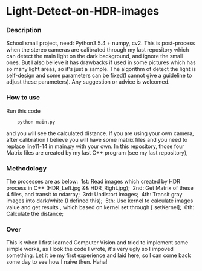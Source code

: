 # Light-Detect-on-HDR-images

### Description
School small project, need: Python3.5.4 + numpy, cv2.
This is post-process when the stereo cameras are calibrated through my last repository which can detect the main light on the dark background, and ignore the small ones.
But I also believe it has drawbacks if used in some pictures which has so many light areas, so it's just a sample.
The algorithm of detect the light is self-design and some parameters can be fixed(I cannot give a guideline to adjust these parameters).
Any suggestion or advice is welcomed.

### How to use
Run this code
```
	python main.py
```
and you will see the calculated distance.
If you are using your own camera, after calibration I believe you will have some matrix files and you need to replace line11-14 in main.py with your own.
In this repository, those four Matrix files are created by my last C++ program (see my last repository),

### Methodology
The processes are as below:
​    1st: Read images which created by HDR process in C++ (HDR_Left.jpg && HDR_Right.jpg);
​    2nd: Get Matrix of these 4 files, and transit to ndarray;
​    3rd: Undistort images;
​    4th: Transit gray images into dark/white (I defined this);
​    5th: Use kernel to calculate images value and get results , which based on kernel set through [ setKernel];
​    6th: Calculate the distance;

### Over
This is when I first learned Computer Vision and tried to implement some simple works, as I look the code I wrote, it's very ugly so I impoved something.
Let it be my first experience and laid here, so I can come back some day to see how I  naive then.
Haha!